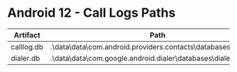 # Android 12 - Call Logs Paths

| **Artifact** | **Path**                                                        |
|--------------|-----------------------------------------------------------------|
| calllog.db   | .\data\data\com.android.providers.contacts\databases\calllog.db |
| dialer.db    | .\data\data\com.google.android.dialer\databases\dialer.db       |